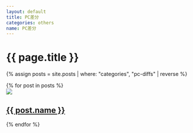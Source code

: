 ```yaml
---
layout: default
title: PC差分
categories: others
name: PC差分
---
```

<h1>{{ page.title }}</h1>

{% assign posts = site.posts | where: "categories", "pc-diffs" | reverse %}

<div class="flex-center cards cards-column">
    {% for post in posts %}
        <a href="{{ post.url | relative_url }}"
           class="flex-center card card-outline card-clickable card-others">
            <div class="flex-center card-thumbnail card-thumbnail-others">
                <img src="{{ post.image | relative_url }}" {{ post.pos }}>
            </div>
            <div class="card-title">
                <h2>{{ post.name }}</h2>
            </div>
        </a>
    {% endfor %}
</div>
